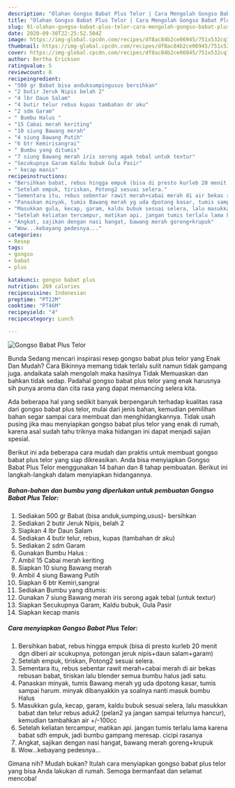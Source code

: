 ```yaml
---
description: "Olahan Gongso Babat Plus Telor | Cara Mengolah Gongso Babat Plus Telor Yang Sedap"
title: "Olahan Gongso Babat Plus Telor | Cara Mengolah Gongso Babat Plus Telor Yang Sedap"
slug: 91-olahan-gongso-babat-plus-telor-cara-mengolah-gongso-babat-plus-telor-yang-sedap
date: 2020-09-30T22:25:52.504Z
image: https://img-global.cpcdn.com/recipes/df8ac84b2ce06945/751x532cq70/gongso-babat-plus-telor-foto-resep-utama.jpg
thumbnail: https://img-global.cpcdn.com/recipes/df8ac84b2ce06945/751x532cq70/gongso-babat-plus-telor-foto-resep-utama.jpg
cover: https://img-global.cpcdn.com/recipes/df8ac84b2ce06945/751x532cq70/gongso-babat-plus-telor-foto-resep-utama.jpg
author: Bertha Erickson
ratingvalue: 5
reviewcount: 8
recipeingredient:
- "500 gr Babat bisa anduksumpingusus bersihkan"
- "2 butir Jeruk Nipis belah 2"
- "4 lbr Daun Salam"
- "4 butir telur rebus kupas tambahan dr aku"
- "2 sdm Garam"
- " Bumbu Halus "
- "15 Cabai merah keriting"
- "10 siung Bawang merah"
- "4 siung Bawang Putih"
- "6 btr Kemirisangrai"
- " Bumbu yang ditumis"
- "7 siung Bawang merah iris serong agak tebal untuk textur"
- "Secukupnya Garam Kaldu bubuk Gula Pasir"
- " kecap manis"
recipeinstructions:
- "Bersihkan babat, rebus hingga empuk (bisa di presto kurleb 20 menit dgn diberi air scukupnya, potongan jeruk nipis+daun salam+garam)"
- "Setelah empuk, tiriskan, Potong2 sesuai selera."
- "Sementara itu, rebus sebentar rawit merah+cabai merah di air bekas rebusan babat, tiriskan lalu blender semua bumbu halus jadi satu."
- "Panaskan minyak, tumis Bawang merah yg uda dpotong kasar, tumis sampai harum. minyak dibanyakkin ya soalnya nanti masuk bumbu Halus"
- "Masukkan gula, kecap, garam, kaldu bubuk sesuai selera, lalu masukkan babat dan telur rebus aduk2 (pelan2 ya jangan sampai telurnya hancur), kemudian tambahkan air +/-100cc"
- "Setelah keliatan tercampur, matikan api. jangan tumis terlalu lama karena babat sdh empuk, jadi bumbu gampang meresap. cicipi rasanya"
- "Angkat, sajikan dengan nasi hangat, bawang merah goreng+krupuk"
- "Wow...kebayang pedesnya..."
categories:
- Resep
tags:
- gongso
- babat
- plus

katakunci: gongso babat plus 
nutrition: 269 calories
recipecuisine: Indonesian
preptime: "PT12M"
cooktime: "PT46M"
recipeyield: "4"
recipecategory: Lunch

---
```



![Gongso Babat Plus Telor](https://img-global.cpcdn.com/recipes/df8ac84b2ce06945/751x532cq70/gongso-babat-plus-telor-foto-resep-utama.jpg)

Bunda Sedang mencari inspirasi resep gongso babat plus telor yang Enak Dan Mudah? Cara Bikinnya memang tidak terlalu sulit namun tidak gampang juga. andaikata salah mengolah maka hasilnya Tidak Memuaskan dan bahkan tidak sedap. Padahal gongso babat plus telor yang enak harusnya sih punya aroma dan cita rasa yang dapat memancing selera kita.



Ada beberapa hal yang sedikit banyak berpengaruh terhadap kualitas rasa dari gongso babat plus telor, mulai dari jenis bahan, kemudian pemilihan bahan segar sampai cara membuat dan menghidangkannya. Tidak usah pusing jika mau menyiapkan gongso babat plus telor yang enak di rumah, karena asal sudah tahu triknya maka hidangan ini dapat menjadi sajian spesial.


Berikut ini ada beberapa cara mudah dan praktis untuk membuat gongso babat plus telor yang siap dikreasikan. Anda bisa menyiapkan Gongso Babat Plus Telor menggunakan 14 bahan dan 8 tahap pembuatan. Berikut ini langkah-langkah dalam menyiapkan hidangannya.

<!--inarticleads1-->

##### Bahan-bahan dan bumbu yang diperlukan untuk pembuatan Gongso Babat Plus Telor:

1. Sediakan 500 gr Babat (bisa anduk,sumping,usus)- bersihkan
1. Sediakan 2 butir Jeruk Nipis, belah 2
1. Siapkan 4 lbr Daun Salam
1. Sediakan 4 butir telur, rebus, kupas (tambahan dr aku)
1. Sediakan 2 sdm Garam
1. Gunakan  Bumbu Halus :
1. Ambil 15 Cabai merah keriting
1. Siapkan 10 siung Bawang merah
1. Ambil 4 siung Bawang Putih
1. Siapkan 6 btr Kemiri,sangrai
1. Sediakan  Bumbu yang ditumis:
1. Gunakan 7 siung Bawang merah iris serong agak tebal (untuk textur)
1. Siapkan Secukupnya Garam, Kaldu bubuk, Gula Pasir
1. Siapkan  kecap manis




<!--inarticleads2-->

##### Cara menyiapkan Gongso Babat Plus Telor:

1. Bersihkan babat, rebus hingga empuk (bisa di presto kurleb 20 menit dgn diberi air scukupnya, potongan jeruk nipis+daun salam+garam)
1. Setelah empuk, tiriskan, Potong2 sesuai selera.
1. Sementara itu, rebus sebentar rawit merah+cabai merah di air bekas rebusan babat, tiriskan lalu blender semua bumbu halus jadi satu.
1. Panaskan minyak, tumis Bawang merah yg uda dpotong kasar, tumis sampai harum. minyak dibanyakkin ya soalnya nanti masuk bumbu Halus
1. Masukkan gula, kecap, garam, kaldu bubuk sesuai selera, lalu masukkan babat dan telur rebus aduk2 (pelan2 ya jangan sampai telurnya hancur), kemudian tambahkan air +/-100cc
1. Setelah keliatan tercampur, matikan api. jangan tumis terlalu lama karena babat sdh empuk, jadi bumbu gampang meresap. cicipi rasanya
1. Angkat, sajikan dengan nasi hangat, bawang merah goreng+krupuk
1. Wow...kebayang pedesnya...




Gimana nih? Mudah bukan? Itulah cara menyiapkan gongso babat plus telor yang bisa Anda lakukan di rumah. Semoga bermanfaat dan selamat mencoba!
